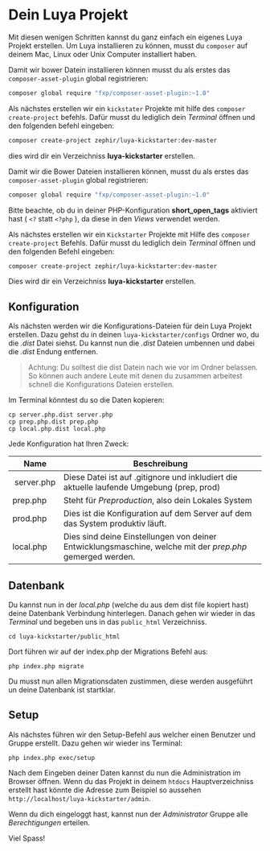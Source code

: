 Dein Luya Projekt
=================
Mit diesen wenigen Schritten kannst du ganz einfach ein eigenes Luya Projekt erstellen. Um Luya installieren zu können, musst du `composer` auf deinem Mac, Linux oder Unix Computer installiert haben.

Damit wir bower Datein installieren können musst du als erstes das `composer-asset-plugin` global registrieren:

```sh
composer global require "fxp/composer-asset-plugin:~1.0"
```

Als nächstes erstellen wir ein `kickstater` Projekte mit hilfe des `composer create-project` befehls. Dafür musst du lediglich dein *Terminal* öffnen und den folgenden befehl eingeben:

```sh
composer create-project zephir/luya-kickstarter:dev-master 
```

dies wird dir ein Verzeichniss **luya-kickstarter** erstellen.

Damit wir die Bower Dateien installieren können, musst du als erstes das `composer-asset-plugin` global registrieren:

```sh
composer global require "fxp/composer-asset-plugin:~1.0"
```

Bitte beachte, ob du in deiner PHP-Konfiguration **short_open_tags** aktiviert hast ( `<?` statt `<?php` ), da diese in den *Views* verwendet werden.

Als nächstes erstellen wir ein `Kickstarter` Projekte mit Hilfe des `composer create-project` Befehls. Dafür musst du lediglich dein *Terminal* öffnen und den folgenden Befehl eingeben:

```sh
composer create-project zephir/luya-kickstarter:dev-master 
```

Dies wird dir ein Verzeichniss **luya-kickstarter** erstellen.


Konfiguration
-------------
Als nächsten werden wir die Konfigurations-Dateien für dein Luya Projekt erstellen. Dazu gehst du in deinen `luya-kickstarter/configs` Ordner wo, du die *.dist* Datei siehst.
Du kannst nun die *.dist* Dateien umbennen und dabei die *.dist* Endung entfernen.

> Achtung: Du solltest die dist Datein nach wie vor im Ordner belassen. So können auch andere Leute mit denen du zusammen arbeitest schnell die Konfigurations Dateien erstellen.

Im Terminal könntest du so die Daten kopieren:
```
cp server.php.dist server.php
cp prep.php.dist prep.php
cp local.php.dist local.php
```

Jede Konfiguration hat Ihren Zweck:

| Name          | Beschreibung
| --------      | -------------
| server.php    | Diese Datei ist auf .gitignore und inkludiert die aktuelle laufende Umgebung (prep, prod)
| prep.php      | Steht für *Preproduction*, also dein Lokales System
| prod.php      | Dies ist die Konfiguration auf dem Server auf dem das System produktiv läuft.
| local.php     | Dies sind deine Einstellungen von deiner Entwicklungsmaschine, welche mit der *prep.php* gemerged werden.

Datenbank
----------
Du kannst nun in der *local.php* (welche du aus dem dist file kopiert hast) deine Datenbank Verbindung hinterlegen. Danach gehen wir wieder in das *Terminal* und begeben uns in das `public_html` Verzeichniss.
```
cd luya-kickstarter/public_html
```
Dort führen wir auf der index.php der Migrations Befehl aus:
```
php index.php migrate
```
Du musst nun allen Migrationsdaten zustimmen, diese werden ausgeführt un deine Datenbank ist startklar.

Setup
-----
Als nächstes führen wir den Setup-Befehl aus welcher einen Benutzer und Gruppe erstellt. Dazu gehen wir wieder ins Terminal:
```
php index.php exec/setup
```
Nach dem Eingeben deiner Daten kannst du nun die Administration im Browser öffnen. Wenn du das Projekt in deinem `htdocs` Hauptverzeichniss erstellt hast könnte die Adresse zum Beispiel so aussehen `http://localhost/luya-kickstarter/admin`.

Wenn du dich eingeloggt hast, kannst nun der *Administrator* Gruppe alle *Berechtigungen* erteilen.

Viel Spass!
